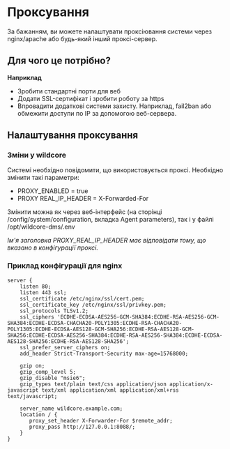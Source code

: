 # Проксування
За бажанням, ви можете налаштувати проксіювання системи через nginx/apache або будь-який інший проксі-сервер.

## Для чого це потрібно?
**Наприклад**

* Зробити стандартні порти для веб
* Додати SSL-сертифікат і зробити роботу за https
* Впровадити додаткові системи захисту. Наприклад, fail2ban або обмежити доступи по IP за допомогою веб-сервера.

## Налаштування проксування
### Зміни у wildcore
Системі необхідно повідомити, що використовується проксі.
Необхідно змінити такі параметри:

* PROXY_ENABLED = true
* PROXY REAL_IP_HEADER = X-Forwarded-For

Змінити можна як через веб-інтерфейс (на сторінці /config/system/configuration, вкладка Agent parameters), так і у файлі /opt/wildcore-dms/.env

_Ім'я заголовка PROXY_REAL_IP_HEADER має відповідати тому, що вказано в конфігурації проксі._



### Приклад конфігурації для nginx
``` 
server {
    listen 80;
    listen 443 ssl;
    ssl_certificate /etc/nginx/ssl/cert.pem;
    ssl_certificate_key /etc/nginx/ssl/privkey.pem;
    ssl_protocols TLSv1.2;
    ssl_ciphers 'ECDHE-ECDSA-AES256-GCM-SHA384:ECDHE-RSA-AES256-GCM-SHA384:ECDHE-ECDSA-CHACHA20-POLY1305:ECDHE-RSA-CHACHA20-POLY1305:ECDHE-ECDSA-AES128-GCM-SHA256:ECDHE-RSA-AES128-GCM-SHA256:ECDHE-ECDSA-AES256-SHA384:ECDHE-RSA-AES256-SHA384:ECDHE-ECDSA-AES128-SHA256:ECDHE-RSA-AES128-SHA256';
    ssl_prefer_server_ciphers on;
    add_header Strict-Transport-Security max-age=15768000;

    gzip on;
    gzip_comp_level 5;
    gzip_disable "msie6";
    gzip_types text/plain text/css application/json application/x-javascript text/xml application/xml application/xml+rss text/javascript;

    server_name wildcore.example.com;
    location / {
       proxy_set_header X-Forwarder-For $remote_addr;
       proxy_pass http://127.0.0.1:8088/;
    }
}
```


